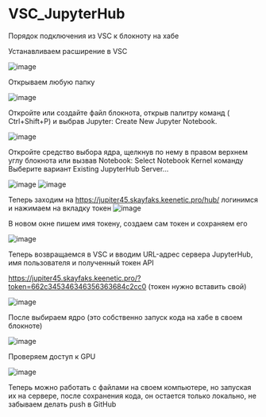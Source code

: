 # VSC_JupyterHub
Порядок подключения из VSC к блокноту на хабе

Устанавливаем расширение в VSC

![image](https://github.com/user-attachments/assets/3b02f051-4afa-48dd-bc9f-ba34bf5bad14)

Открываем любую папку

![image](https://github.com/user-attachments/assets/f3869031-57cd-4905-acae-4c0a900ec30c)

Откройте или создайте файл блокнота, открыв палитру команд ( Ctrl+Shift+P) и выбрав Jupyter: Create New Jupyter Notebook.

![image](https://github.com/user-attachments/assets/85b11db6-0e29-4380-afd3-2f3af7f86ed0)

Откройте средство выбора ядра, щелкнув по нему в правом верхнем углу блокнота или вызвав Notebook: Select Notebook Kernel команду
Выберите вариант Existing JupyterHub Server...

![image](https://github.com/user-attachments/assets/121fcc01-f2cb-4917-8e06-eab5c271ce65)
![image](https://github.com/user-attachments/assets/666cb95e-0968-4f28-bedd-72d1a1f76552)

Теперь заходим на https://jupiter45.skayfaks.keenetic.pro/hub/
логинимся и нажимаем на вкладку токен
![image](https://github.com/user-attachments/assets/3498c99f-0c68-4cba-83e4-9e4a3cc8d8e4)

В новом окне пишем имя токену, создаем сам токен и сохраняем его

![image](https://github.com/user-attachments/assets/72f9707d-e94c-4511-bd34-8d862108e699)

Теперь возвращаемся в VSC и вводим URL-адрес сервера JupyterHub, имя пользователя и полученный токен API 

https://jupiter45.skayfaks.keenetic.pro/?token=662c345346346356363684c2cc0 (токен нужно вставить свой)

![image](https://github.com/user-attachments/assets/d8412ccc-175f-4c99-919e-f333cc4115d9)

После выбираем ядро (это собственно запуск кода на хабе в своем блокноте)

![image](https://github.com/user-attachments/assets/0b09e782-e1fa-4194-be47-250a46b2c3f5)

Проверяем доступ к GPU

![image](https://github.com/user-attachments/assets/f96d371f-7adc-435b-a483-a6c084f15029)

Теперь можно работать с файлами на своем компьютере, но запуская их на сервере, после сохранения кода, он остается только локально, не забываем делать push в GitHub
